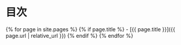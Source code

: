 # 目次
{% for page in site.pages %}
  {% if page.title %}
    - [{{ page.title }}]({{ page.url | relative_url }})
  {% endif %}
{% endfor %}